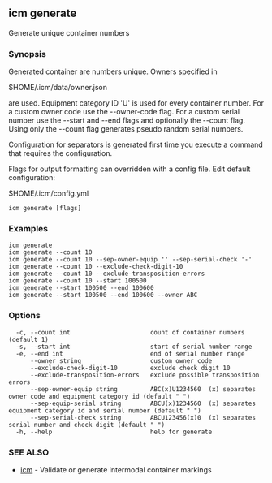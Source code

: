 ## icm generate

Generate unique container numbers

### Synopsis

Generated container are numbers unique. Owners specified in

  $HOME/.icm/data/owner.json

are used. Equipment category ID 'U' is used for every container number.
For a custom owner code use the --owner-code flag. For a custom serial
number use the --start and --end flags and optionally the --count flag.
Using only the --count flag generates pseudo random serial numbers.

Configuration for separators is generated first time you
execute a command that requires the configuration.

Flags for output formatting can overridden with a config file.
Edit default configuration:

  $HOME/.icm/config.yml

```
icm generate [flags]
```

### Examples

```
icm generate
icm generate --count 10
icm generate --count 10 --sep-owner-equip '' --sep-serial-check '-'
icm generate --count 10 --exclude-check-digit-10
icm generate --count 10 --exclude-transposition-errors
icm generate --count 10 --start 100500
icm generate --start 100500 --end 100600
icm generate --start 100500 --end 100600 --owner ABC
```

### Options

```
  -c, --count int                      count of container numbers (default 1)
  -s, --start int                      start of serial number range
  -e, --end int                        end of serial number range
      --owner string                   custom owner code
      --exclude-check-digit-10         exclude check digit 10
      --exclude-transposition-errors   exclude possible transposition errors
      --sep-owner-equip string         ABC(x)U1234560  (x) separates owner code and equipment category id (default " ")
      --sep-equip-serial string        ABCU(x)1234560  (x) separates equipment category id and serial number (default " ")
      --sep-serial-check string        ABCU123456(x)0  (x) separates serial number and check digit (default " ")
  -h, --help                           help for generate
```

### SEE ALSO

* [icm](icm.md)	 - Validate or generate intermodal container markings

